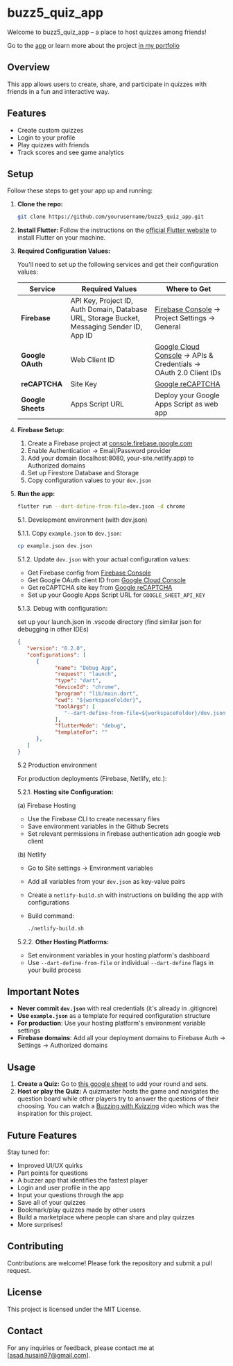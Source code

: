 # buzz5_quiz_app

Welcome to buzz5_quiz_app – a place to host quizzes among friends!

Go to the [app](https://buzz5quiz.web.app/) or
learn more about the project [in my portfolio](https://asadhusain97.github.io/projects/flutterquizapp.html)

## Overview

This app allows users to create, share, and participate in quizzes with friends in a fun and interactive way.

## Features

- Create custom quizzes
- Login to your profile
- Play quizzes with friends
- Track scores and see game analytics

## Setup

Follow these steps to get your app up and running:

1. **Clone the repo:**

   ```sh
   git clone https://github.com/yourusername/buzz5_quiz_app.git
   ```

2. **Install Flutter:**
   Follow the instructions on the [official Flutter website](https://flutter.dev/docs/get-started/install) to install Flutter on your machine.

3. **Required Configuration Values:**

   You'll need to set up the following services and get their configuration values:

   | Service | Required Values | Where to Get |
   |---------|----------------|--------------|
   | **Firebase** | API Key, Project ID, Auth Domain, Database URL, Storage Bucket, Messaging Sender ID, App ID | [Firebase Console](https://console.firebase.google.com) → Project Settings → General |
   | **Google OAuth** | Web Client ID | [Google Cloud Console](https://console.cloud.google.com) → APIs & Credentials → OAuth 2.0 Client IDs |
   | **reCAPTCHA** | Site Key | [Google reCAPTCHA](https://www.google.com/recaptcha/admin) |
   | **Google Sheets** | Apps Script URL | Deploy your Google Apps Script as web app |

4. **Firebase Setup:**

   1. Create a Firebase project at [console.firebase.google.com](https://console.firebase.google.com)
   2. Enable Authentication → Email/Password provider
   3. Add your domain (localhost:8080, your-site.netlify.app) to Authorized domains
   4. Set up Firestore Database and Storage
   5. Copy configuration values to your `dev.json`

5. **Run the app:**

   ```sh
   flutter run --dart-define-from-file=dev.json -d chrome
   ```

   5.1. Development environment (with dev.json)

   5.1.1. Copy `example.json` to `dev.json`:

      ```sh
      cp example.json dev.json
      ```

   5.1.2. Update `dev.json` with your actual configuration values:
      - Get Firebase config from [Firebase Console](https://console.firebase.google.com)
      - Get Google OAuth client ID from [Google Cloud Console](https://console.cloud.google.com)
      - Get reCAPTCHA site key from [Google reCAPTCHA](https://www.google.com/recaptcha)
      - Set up your Google Apps Script URL for `GOOGLE_SHEET_API_KEY`

   5.1.3. Debug with configuration:

      set up your launch.json in .vscode directory (find similar json for debugging in other IDEs)

      ```json
      {
         "version": "0.2.0",
         "configurations": [
            {
                  "name": "Debug App",
                  "request": "launch",
                  "type": "dart",
                  "deviceId": "chrome",
                  "program": "lib/main.dart",
                  "cwd": "${workspaceFolder}",
                  "toolArgs": [
                     "--dart-define-from-file=${workspaceFolder}/dev.json"
                  ],
                  "flutterMode": "debug",
                  "templateFor": ""
            },
         ]
      }
      ```

   5.2 Production environment

   For production deployments (Firebase, Netlify, etc.):

   5.2.1. **Hosting site Configuration:**

      (a) Firebase Hosting
      - Use the Firebase CLI to create necessary files
      - Save environment variables in the Github Secrets
      - Set relevant permissions in firebase authentication adn google web client

      (b) Netlify
      - Go to Site settings → Environment variables
      - Add all variables from your `dev.json` as key-value pairs
      - Create a `netlify-build.sh` with instructions on building the app with configurations
      - Build command:

        ```sh
        ./netlify-build.sh
        ```

   5.2.2. **Other Hosting Platforms:**
      - Set environment variables in your hosting platform's dashboard
      - Use `--dart-define-from-file` or individual `--dart-define` flags in your build process

## Important Notes

- **Never commit `dev.json`** with real credentials (it's already in .gitignore)
- **Use `example.json`** as a template for required configuration structure
- **For production**: Use your hosting platform's environment variable settings
- **Firebase domains**: Add all your deployment domains to Firebase Auth → Settings → Authorized domains

## Usage

1. **Create a Quiz:**
   Go to [this google sheet](https://docs.google.com/spreadsheets/d/149cG62dE_5H9JYmNYoJ_h0w5exYSFNY-HvX8Yq-HZrI/edit?usp=sharing) to add your round and sets.
2. **Host or play the Quiz:**
    A quizmaster hosts the game and navigates the question board while other players try to answer the questions of their choosing. You can watch a [Buzzing with Kvizzing](https://youtu.be/EZNETfkm7lQ?si=im4mlrph7Ozgs2vo) video which was the inspiration for this project.

## Future Features

Stay tuned for:

- Improved UI/UX quirks
- Part points for questions
- A buzzer app that identifies the fastest player
- Login and user profile in the app
- Input your questions through the app
- Save all of your quizzes
- Bookmark/play quizzes made by other users
- Build a marketplace where people can share and play quizzes
- More surprises!

## Contributing

Contributions are welcome! Please fork the repository and submit a pull request.

## License

This project is licensed under the MIT License.

## Contact

For any inquiries or feedback, please contact me at [asad.husain97@gmail.com].
